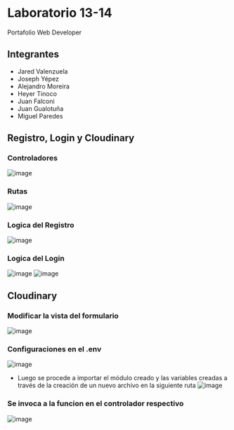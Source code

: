 # Laboratorio 13-14
Portafolio Web Developer
## Integrantes
* Jared Valenzuela
* Joseph Yépez
* Alejandro Moreira
* Heyer Tinoco
* Juan Falconi
* Juan Gualotuña
* Miguel Paredes
## Registro, Login y Cloudinary
### Controladores 
![image](https://github.com/juandiego252/Taller---Clase-13---14/assets/102696740/7c79169e-4aaa-424e-aa0e-cf12120b7dd0)
### Rutas
![image](https://github.com/juandiego252/Taller---Clase-13---14/assets/102696740/2c11caa7-6799-40d7-b5ed-df700c01dda2)
### Logica del Registro
![image](https://github.com/juandiego252/Taller---Clase-13---14/assets/102696740/9e1babc4-4985-4684-b003-01c6cb1eaf7f)
### Logica del Login
![image](https://github.com/juandiego252/Taller---Clase-13---14/assets/102696740/f121760e-23ee-4371-95ed-f5e0a51b0d26)
![image](https://github.com/juandiego252/Taller---Clase-13---14/assets/102696740/046aa006-b030-4d65-9caa-ea505b1e4775)
## Cloudinary
### Modificar la vista del formulario
![image](https://github.com/juandiego252/Taller---Clase-13---14/assets/102696740/da145110-8c84-43d0-84d8-a297111a7f36)
### Configuraciones en el .env
![image](https://github.com/juandiego252/Taller---Clase-13---14/assets/102696740/3008bd73-9962-4a26-8db0-894e838b606b)
* Luego se procede a importar el módulo creado y las variables creadas a través de la creación de un nuevo archivo en la siguiente ruta
![image](https://github.com/juandiego252/Taller---Clase-13---14/assets/102696740/5e5dda30-25a7-4627-91c2-92ee52db4ed8)
### Se invoca a la funcion en el controlador respectivo
![image](https://github.com/juandiego252/Taller---Clase-13---14/assets/102696740/82c38843-04c5-4cd9-b7fb-7c028655a684)









